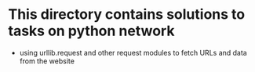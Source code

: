 # This directory contains solutions to tasks on python network
* using urllib.request and other request modules to fetch URLs and data from the website

